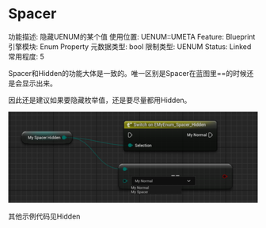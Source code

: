 # Spacer

功能描述: 隐藏UENUM的某个值
使用位置: UENUM::UMETA
Feature: Blueprint
引擎模块: Enum Property
元数据类型: bool
限制类型: UENUM
Status: Linked
常用程度: 5

Spacer和Hidden的功能大体是一致的。唯一区别是Spacer在蓝图里==的时候还是会显示出来。

因此还是建议如果要隐藏枚举值，还是要尽量都用Hidden。

![Untitled](Hidden/Untitled.png)

其他示例代码见Hidden